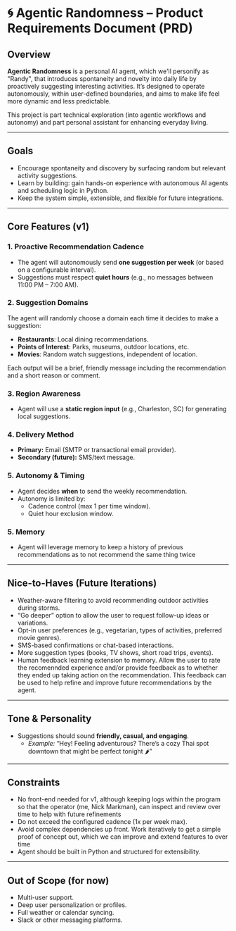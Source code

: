 # 🌀 Agentic Randomness – Product Requirements Document (PRD)

## Overview

**Agentic Randomness** is a personal AI agent, which we'll personify as "Randy", that introduces spontaneity and novelty into daily life by proactively suggesting interesting activities. It’s designed to operate autonomously, within user-defined boundaries, and aims to make life feel more dynamic and less predictable.

This project is part technical exploration (into agentic workflows and autonomy) and part personal assistant for enhancing everyday living.

---

## Goals

- Encourage spontaneity and discovery by surfacing random but relevant activity suggestions.
- Learn by building: gain hands-on experience with autonomous AI agents and scheduling logic in Python.
- Keep the system simple, extensible, and flexible for future integrations.

---

## Core Features (v1)

### 1. Proactive Recommendation Cadence

- The agent will autonomously send **one suggestion per week** (or based on a configurable interval).
- Suggestions must respect **quiet hours** (e.g., no messages between 11:00 PM – 7:00 AM).

### 2. Suggestion Domains

The agent will randomly choose a domain each time it decides to make a suggestion:

- **Restaurants**: Local dining recommendations.
- **Points of Interest**: Parks, museums, outdoor locations, etc.
- **Movies**: Random watch suggestions, independent of location.

Each output will be a brief, friendly message including the recommendation and a short reason or comment.

### 3. Region Awareness

- Agent will use a **static region input** (e.g., Charleston, SC) for generating local suggestions.

### 4. Delivery Method

- **Primary:** Email (SMTP or transactional email provider).
- **Secondary (future):** SMS/text message.

### 5. Autonomy & Timing

- Agent decides **when** to send the weekly recommendation.
- Autonomy is limited by:
  - Cadence control (max 1 per time window).
  - Quiet hour exclusion window.

### 5. Memory

- Agent will leverage memory to keep a history of previous recommendations as to not recommend the same thing twice

---

## Nice-to-Haves (Future Iterations)

- Weather-aware filtering to avoid recommending outdoor activities during storms.
- “Go deeper” option to allow the user to request follow-up ideas or variations.
- Opt-in user preferences (e.g., vegetarian, types of activities, preferred movie genres).
- SMS-based confirmations or chat-based interactions.
- More suggestion types (books, TV shows, short road trips, events).
- Human feedback learning extension to memory. Allow the user to rate the recomennded experience and/or provide feedback as to whether they ended up taking action on the recommendation. This feedback can be used to help refine and improve future recommendations by the agent.

---

## Tone & Personality

- Suggestions should sound **friendly, casual, and engaging**.
  - _Example:_ “Hey! Feeling adventurous? There’s a cozy Thai spot downtown that might be perfect tonight 🌶️”

---

## Constraints

- No front-end needed for v1, although keeping logs within the program so that the operator (me, Nick Markman), can inspect and review over time to help with future refinements
- Do not exceed the configured cadence (1x per week max).
- Avoid complex dependencies up front. Work iteratively to get a simple proof of concept out, which we can improve and extend features to over time
- Agent should be built in Python and structured for extensibility.

---

## Out of Scope (for now)

- Multi-user support.
- Deep user personalization or profiles.
- Full weather or calendar syncing.
- Slack or other messaging platforms.